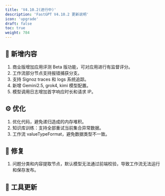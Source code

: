 ```yaml
---
title: 'V4.10.2(进行中)'
description: 'FastGPT V4.10.2 更新说明'
icon: 'upgrade'
draft: false
toc: true
weight: 784
---
```


## 🚀 新增内容

1. 商业版增加应用评测 Beta 版功能，可对应用进行有监督评分。
2. 工作流部分节点支持报错捕获分支。
3. 支持 Signoz traces 和 logs 系统追踪。
4. 新增 Gemini2.5, grok4, kimi 模型配置。
5. 模型调用日志增加首字响应时长和请求 IP。
   
## ⚙️ 优化

1. 优化代码，避免递归造成的内存堆积。
2. 知识库训练：支持全部重试当前集合异常数据。
3. 工作流 valueTypeFormat，避免数据类型不一致。

## 🐛 修复

1. 问题分类和内容提取节点，默认模型无法通过前端校验，导致工作流无法运行和保存发布。

## 🔨 工具更新

